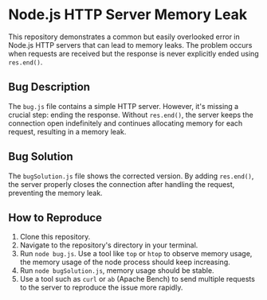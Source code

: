 # Node.js HTTP Server Memory Leak

This repository demonstrates a common but easily overlooked error in Node.js HTTP servers that can lead to memory leaks. The problem occurs when requests are received but the response is never explicitly ended using `res.end()`.

## Bug Description

The `bug.js` file contains a simple HTTP server.  However, it's missing a crucial step: ending the response.  Without `res.end()`, the server keeps the connection open indefinitely and continues allocating memory for each request, resulting in a memory leak.

## Bug Solution

The `bugSolution.js` file shows the corrected version. By adding `res.end()`, the server properly closes the connection after handling the request, preventing the memory leak.

## How to Reproduce

1. Clone this repository.
2. Navigate to the repository's directory in your terminal.
3. Run `node bug.js`.  Use a tool like `top` or `htop` to observe memory usage, the memory usage of the node process should keep increasing. 
4. Run `node bugSolution.js`, memory usage should be stable.
5. Use a tool such as `curl` or `ab` (Apache Bench) to send multiple requests to the server to reproduce the issue more rapidly.